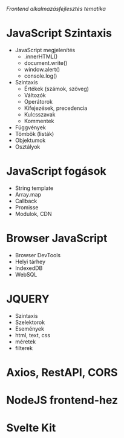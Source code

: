 _Frontend alkalmazásfejlesztés tematika_

# JavaScript Szintaxis

- JavaScript megjelenítés
  - .innerHTML()
  - document.write()
  - window.alert()
  - console.log()
- Szintaxis
  - Értékek (számok, szöveg)
  - Változók
  - Operátorok
  - Kifejezések, precedencia
  - Kulcsszavak
  - Kommentek
- Függvények
- Tömbök (listák)
- Objektumok
- Osztályok

# JavaScript fogások

- String template
- Array.map
- Callback
- Promisse
- Modulok, CDN

# Browser JavaScript

- Browser DevTools
- Helyi tárhey
- IndexedDB
- WebSQL

# JQUERY

- Szintaxis
- Szelektorok
- Események
- html, text, css
- méretek
- filterek

# Axios, RestAPI, CORS

# NodeJS frontend-hez

# Svelte Kit
